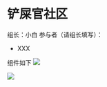# 铲屎官社区
组长：小白
参与者（请组长填写）：
- XXX

组件如下
![](https://github.com/Tex-wz/meowcat/blob/master/images/%E9%93%B2%E5%B1%8E%E5%AE%98%E7%A4%BE%E5%8C%BA%20-%20%E7%BB%84%E4%BB%B6.jpg)

![](https://github.com/Tex-wz/meowcat/blob/master/images/%E7%94%A8%E6%88%B7%E6%97%B6%E9%97%B4%E8%BD%B4%20-%20%E7%BB%84%E4%BB%B6.jpg)